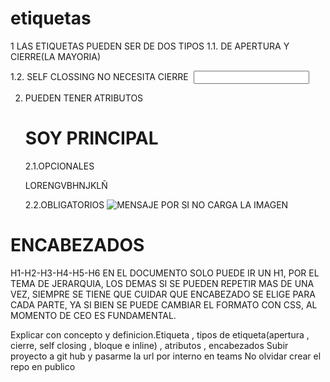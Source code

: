 #   etiquetas
<etiqueta></etiqueta>

1 LAS ETIQUETAS PUEDEN SER DE DOS TIPOS
    1.1. DE APERTURA Y CIERRE(LA MAYORIA)
    <p></p>
    1.2. SELF CLOSSING NO NECESITA CIERRE
    <IMG/> <INPUT/>

2. PUEDEN TENER ATRIBUTOS
    <H1 ATRIBUTO="ATRIBUTO AQUI">SOY PRINCIPAL</H1>
    2.1.OPCIONALES
    <P CLASS="PARRAFO">LORENGVBHNJKLÑ</P>
    2.2.OBLIGATORIOS
    <IMG SRC="RUTA" ALT="MENSAJE POR SI NO CARGA LA IMAGEN"/>

# ENCABEZADOS
H1-H2-H3-H4-H5-H6
EN EL DOCUMENTO SOLO PUEDE IR UN H1, POR EL TEMA DE JERARQUIA, LOS DEMAS SI SE PUEDEN REPETIR MAS DE UNA VEZ, SIEMPRE SE TIENE QUE CUIDAR QUE ENCABEZADO SE ELIGE PARA CADA PARTE, YA SI BIEN SE PUEDE CAMBIAR EL FORMATO CON CSS, AL MOMENTO DE CEO ES FUNDAMENTAL.


Explicar con concepto y definicion.Etiqueta , tipos de etiqueta(apertura , cierre, self closing , bloque e inline) , atributos , encabezados 
Subir proyecto a git hub y pasarme la url por interno en teams
No olvidar crear el repo en publico
